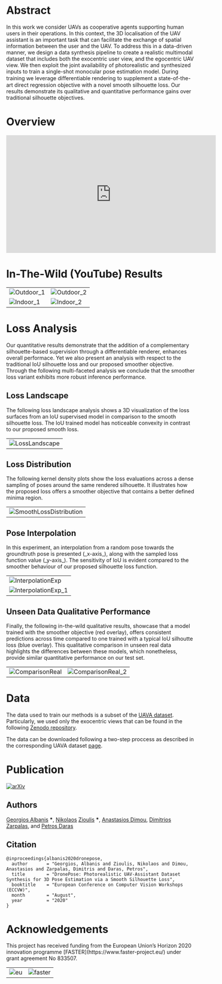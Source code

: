 <h1 id="abstract">Abstract</h1>
 In this work we consider UAVs as cooperative agents supporting human users in their operations. In this context, 
 the 3D localisation of the UAV assistant is an important task that can facilitate the exchange of spatial information between the user and the UAV. 
 To address this in a data-driven manner, we design a data synthesis pipeline to create a realistic multimodal dataset that includes both the exocentric user view,
 and the egocentric UAV view. We then exploit the joint availability of photorealistic and synthesized inputs to train a single-shot monocular pose estimation model.
 During training we leverage diﬀerentiable rendering to supplement a state-of-the-art direct regression objective with a novel smooth silhouette loss.
 Our results demonstrate its qualitative and quantitative performance gains over traditional silhouette objectives.

<h1 id="overview">Overview</h1>

<iframe width="560" height="315" src="https://www.youtube.com/embed/dSbeu238I-I" frameborder="0" allow="accelerometer; autoplay; encrypted-media; gyroscope; picture-in-picture" allowfullscreen></iframe>

<h1>In-The-Wild (YouTube) Results</h1>
<table>
<tr>
<td>
<img src="./assets/images/Outdoor_1.gif" alt="Outdoor_1">
</td>
<td>
<img src="./assets/images/Outdoor_2.gif" alt="Outdoor_2">
</td>
</tr>
<tr>
<td>
<img src="./assets/images/Indoor_1.gif" alt="Indoor_1">
</td>
<td>
<img src="./assets/images/Indoor_2.gif" alt="Indoor_2">
</td>
</tr>
</table>
<h1> Loss Analysis </h1>
Our quantitative results demonstrate that the addition of a complementary silhouette-based supervision through a differentiable renderer, enhances overall performace.
Yet we also present an analysis with respect to the traditional IoU silhouette loss and our proposed smoother objective. 
Through the following multi-faceted analysis we conclude that the smoother loss variant exhibits more robust inference performance.
<h2> Loss Landscape </h2>
The following loss landscape analysis shows a 3D visualization of the loss surfaces from an IoU supervised model in comparison to the smooth silhouette loss.
The IoU trained model has noticeable convexity in contrast to our proposed smooth loss.
<table>
<tr>
<td>
<img src="./assets/images/LossLandscape.png" alt="LossLandscape">
</td>
</tr>
</table>
<h2> Loss Distribution </h2>
The following kernel density plots show the loss evaluations across a dense sampling of poses around the same rendered silhouette.
It illustrates how the proposed loss offers a smoother objective that contains a better defined minima region.
<table>
<tr>
<td>
<img src="./assets/images/smooth_loss.png" alt="SmoothLossDistribution">
</td>
</tr>
</table>
<h2> Pose Interpolation </h2>
In this experiment, an interpolation from a random pose towards the groundtruth pose is presented (_x-axis_), along with the sampled loss function value (_y-axis_).
The sensitivity of IoU is evident compared to the smoother behaviour of our proposed silhouette loss function.
<table>
<tr>
<td>
<img src="./assets/images/InterpolationExp.png" alt="InterpolationExp">
</td>
</tr>
<tr>
<td>
<img src="./assets/images/losses_lerp_1.gif" alt="InterpolationExp_1">
</td>
</tr>
</table>
<h2> Unseen Data Qualitative Performance </h2>
Finally, the following in-the-wild qualitative results, showcase that a model trained with the smoother objective (red overlay), offers consistent predictions across time compared to one trained with a typical IoU silhoutte loss (blue overlay). 
This qualitative comparison in unseen real data highlights the differences between these models, which nonetheless, provide similar quantitative performance on our test set. 
<table>
<tr>
<td>
<img src="./assets/images/IoUvsSmoothLoss_v1.gif" alt="ComparisonReal">
</td>
<td>
<img src="./assets/images/IoUvsSmoothLoss_v2.gif" alt="ComparisonReal_2">
</td>
</tr>
</table>

 <h1> Data </h1>
 
The data used to train our methods is a subset of the <a href="https://vcl3d.github.io/UAVA/">UAVA dataset</a>. 
Particularly, we used only the exocentric views that can be found in the following <a href="https://zenodo.org/record/3994337#.Xz_ruzVoSUk">Zenodo repository</a>.

The data can be downloaded following a two-step proccess as described in the corresponding UAVA dataset [page](https://vcl3d.github.io/UAVA/#Usage).

<h1> Publication </h1>

<p><a href="https://arxiv.org/pdf/2008.08823.pdf"><img src="./assets/images/PaperImage.png" title="arXiv paper link" alt="arXiv"></a></p>

<h2> Authors </h2>

<p><a href="https://github.com/tzole1155">Georgios Albanis</a> <strong>*</strong>, <a href="https://github.com/zokin">Nikolaos</a> <a href="https://github.com/zuru">Zioulis</a> <strong>*</strong>, <a href="https://www.iti.gr/iti/people/Anastasios_Dimou.html">Anastasios Dimou</a>, <a href="https://www.iti.gr/iti/people/Dimitrios_Zarpalas.html">Dimitrios Zarpalas</a>, and <a href="https://www.iti.gr/iti/people/Petros_Daras.html">Petros Daras</a></p>

<h2> Citation </h2>

```
@inproceedings{albanis2020dronepose,
  author       = "Georgios, Albanis and Zioulis, Nikolaos and Dimou, Anastasios and Zarpalas, Dimitris and Daras, Petros",
  title        = "DronePose: Photorealistic UAV-Assistant Dataset Synthesis for 3D Pose Estimation via a Smooth Silhouette Loss",
  booktitle    = "European Conference on Computer Vision Workshops (ECCVW)",
  month        = "August",
  year         = "2020"
}
```

<h1> Acknowledgements </h1>
This project has received funding from the European Union’s Horizon 2020 innovation programme [FASTER](https://www.faster-project.eu/) under grant agreement No 833507.

<table>
<tr>
<td>
<img src="./assets/images/eu.png" alt="eu">
</td>
<td>
<img src="./assets/images/faster.png" alt="faster">
</td>
</tr>
</table>

<!--![eu](./assets/images/eu.png){:width="150px"} ![faster](./assets/images/faster.png){:width="150px"}-->
